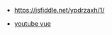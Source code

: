- https://jsfiddle.net/ypdrzaxh/1/

- [youtube vue](https://www.youtube.com/watch?v=1CrZX259CXk&list=PLkZU2rKh1mT-FVgtePvwmApoX-bWhwhau)
